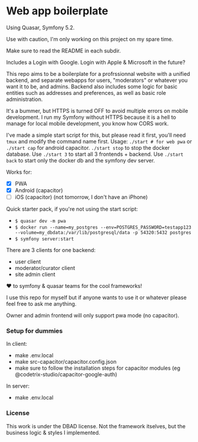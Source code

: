 Web app boilerplate
===

Using Quasar, Symfony 5.2.

Use with caution, I'm only working on this project on my spare time.

Make sure to read the README in each subdir.

Includes a Login with Google. Login with Apple & Microsoft in the future?

This repo aims to be a boilerplate for a profrssionnal website with a unified backend, and separate webapps for users, "moderators" or whatever you want it to be, and admins.
Backend also includes some logic for basic entities such as addresses and preferences, as well as basic role administration.

It's a bummer, but HTTPS is turned OFF to avoid multiple errors on mobile development.
I run my Symfony without HTTPS because it is a hell to manage for local mobile development, you know how CORS work.

I've made a simple start script for this, but please read it first, you'll need `tmux` and modify the command name first.
Usage: `./start # for web pwa` or `./start cap` for android capacitor. `./start stop` to stop the docker database.
Use `./start 3` to start all 3 frontends + backend.
Use `./start back` to start only the docker db and the symfony dev server.

Works for:
* [x] PWA
* [x] Android (capacitor)
* [ ] iOS (capacitor) (not tomorrow, I don't have an iPhone)

Quick starter pack, if you're not using the start script:
* `$ quasar dev -m pwa`
* `$ docker run --name=my_postgres --env=POSTGRES_PASSWORD=testapp123 --volume=my_dbdata:/var/lib/postgresql/data -p 54320:5432 postgres`
* `$ symfony server:start`

There are 3 clients for one backend:
* user client
* moderator/curator client
* site admin client

❤️ to symfony & quasar teams for the cool frameworks!

I use this repo for myself but if anyone wants to use it or whatever please feel free to ask me anything.

Owner and admin frontend will only support pwa mode (no capacitor).

### Setup for dummies

In client:
* make .env.local
* make src-capacitor/capacitor.config.json
* make sure to follow the installation steps for capacitor modules (eg @codetrix-studio/capacitor-google-auth)

In server: 
* make .env.local

### License

This work is under the DBAD license. Not the framework itselves, but the business logic & styles I implemented.
